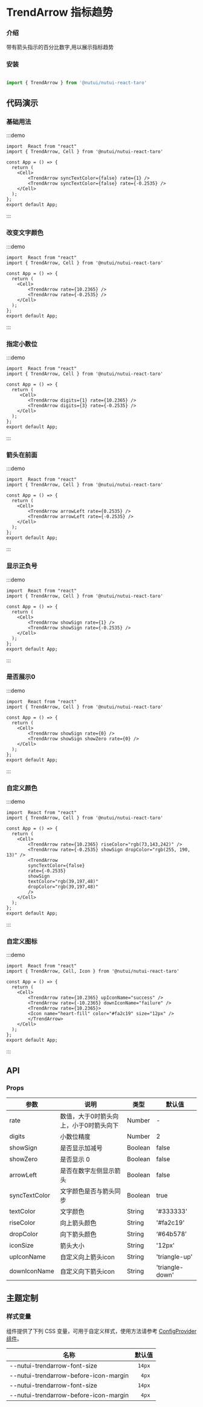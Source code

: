 # TrendArrow 指标趋势

### 介绍

带有箭头指示的百分比数字,用以展示指标趋势

### 安装

```javascript

import { TrendArrow } from '@nutui/nutui-react-taro'
```

## 代码演示

### 基础用法

:::demo

```tsx
import  React from "react"
import { TrendArrow, Cell } from '@nutui/nutui-react-taro'

const App = () => {
  return (
    <Cell>
        <TrendArrow syncTextColor={false} rate={1} />
        <TrendArrow syncTextColor={false} rate={-0.2535} />
    </Cell>
  );
};
export default App;
```

:::

### 改变文字颜色

:::demo

```tsx
import  React from "react"
import { TrendArrow, Cell } from '@nutui/nutui-react-taro'

const App = () => {
  return (
    <Cell>
        <TrendArrow rate={10.2365} />
        <TrendArrow rate={-0.2535} />
    </Cell>
  );
};
export default App;
```

:::

### 指定小数位

:::demo

```tsx
import  React from "react"
import { TrendArrow, Cell } from '@nutui/nutui-react-taro'

const App = () => {
  return (
     <Cell>
        <TrendArrow digits={1} rate={10.2365} />
        <TrendArrow digits={3} rate={-0.2535} />
    </Cell>
  );
};
export default App;
```

:::

### 箭头在前面

:::demo

```tsx
import  React from "react"
import { TrendArrow, Cell } from '@nutui/nutui-react-taro'

const App = () => {
  return (
    <Cell>
        <TrendArrow arrowLeft rate={0.2535} />
        <TrendArrow arrowLeft rate={-0.2535} />
    </Cell>
  );
};
export default App;
```

:::

### 显示正负号

:::demo

```tsx
import  React from "react"
import { TrendArrow, Cell } from '@nutui/nutui-react-taro'

const App = () => {
  return (
    <Cell>
        <TrendArrow showSign rate={1} />
        <TrendArrow showSign rate={-0.2535} />
    </Cell>
  );
};
export default App;
```

:::

### 是否展示0

:::demo

```tsx
import  React from "react"
import { TrendArrow, Cell } from '@nutui/nutui-react-taro'

const App = () => {
  return (
    <Cell>
        <TrendArrow showSign rate={0} />
        <TrendArrow showSign showZero rate={0} />
    </Cell>
  );
};
export default App;
```

:::

### 自定义颜色

:::demo

```tsx
import  React from "react"
import { TrendArrow, Cell } from '@nutui/nutui-react-taro'

const App = () => {
  return (
    <Cell>
        <TrendArrow rate={10.2365} riseColor="rgb(73,143,242)" />
        <TrendArrow rate={-0.2535} showSign dropColor="rgb(255, 190, 13)" />
        <TrendArrow
        syncTextColor={false}
        rate={-0.2535}
        showSign
        textColor="rgb(39,197,48)"
        dropColor="rgb(39,197,48)"
        />
    </Cell>
  );
};
export default App;
```

:::

### 自定义图标

:::demo

```tsx
import  React from "react"
import { TrendArrow, Cell, Icon } from '@nutui/nutui-react-taro'

const App = () => {
  return (
    <Cell>
        <TrendArrow rate={10.2365} upIconName="success" />
        <TrendArrow rate={-10.2365} downIconName="failure" />
        <TrendArrow rate={10.2365}>
        <Icon name="heart-fill" color="#fa2c19" size="12px" />
        </TrendArrow>
    </Cell>
  );
};
export default App;
```

:::


## API

### Props

| 参数         | 说明                             | 类型   | 默认值           |
|--------------|----------------------------------|--------|------------------|
| rate         | 数值，大于0时箭头向上，小于0时箭头向下    | Number | -                |
| digits         | 小数位精度               | Number | 2               |
| showSign         | 是否显示加减号               | Boolean | false               |
| showZero         | 是否显示 0               | Boolean | false               |
| arrowLeft        | 是否在数字左侧显示箭头     | Boolean | false               |
| syncTextColor   | 文字颜色是否与箭头同步               | Boolean | true   |
| textColor        | 文字颜色               | String | '#333333'               |
| riseColor         | 向上箭头颜色               | String | '#fa2c19'               |
| dropColor         | 向下箭头颜色               | String | ‘#64b578’               |
| iconSize         | 箭头大小               | String | '12px'               |
| upIconName         | 自定义向上箭头icon               | String | 'triangle-up'               |
| downIconName         | 自定义向下箭头icon               | String | 'triangle-down'               |




## 主题定制

### 样式变量

组件提供了下列 CSS 变量，可用于自定义样式，使用方法请参考 [ConfigProvider 组件](#/zh-CN/component/configprovider)。

| 名称 | 默认值 |
| --- | --- |
| --nutui-trendarrow-font-size | ` 14px` |
| --nutui-trendarrow-before-icon-margin | `  4px` |
| --nutui-trendarrow-font-size | ` 14px` |
| --nutui-trendarrow-before-icon-margin | `  4px` |
